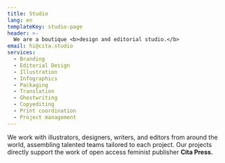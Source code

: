 ```yaml
---
title: Studio
lang: en
templateKey: studio-page
header: >-
  We are a boutique <b>design and editorial studio.</b>
email: hi@cita.studio
services: 
  - Branding
  - Editorial Design
  - Illustration
  - Infographics
  - Packaging
  - Translation
  - Ghostwriting
  - Copyediting
  - Print coordination
  - Project management
---
```


We work with illustrators, designers, writers, and editors from around the world, assembling talented teams tailored to each project. Our projects directly support the work of open access feminist publisher **Cita Press.**
